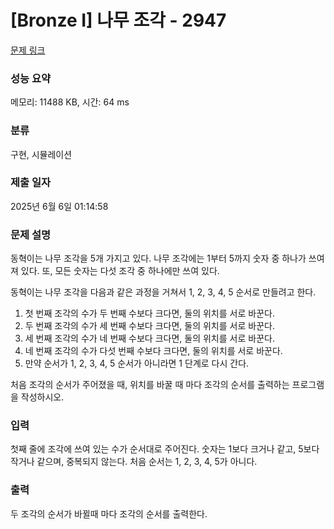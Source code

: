 # [Bronze I] 나무 조각 - 2947 

[문제 링크](https://www.acmicpc.net/problem/2947) 

### 성능 요약

메모리: 11488 KB, 시간: 64 ms

### 분류

구현, 시뮬레이션

### 제출 일자

2025년 6월 6일 01:14:58

### 문제 설명

<p>동혁이는 나무 조각을 5개 가지고 있다. 나무 조각에는 1부터 5까지 숫자 중 하나가 쓰여져 있다. 또, 모든 숫자는 다섯 조각 중 하나에만 쓰여 있다.</p>

<p>동혁이는 나무 조각을 다음과 같은 과정을 거쳐서 1, 2, 3, 4, 5 순서로 만들려고 한다.</p>

<ol>
	<li>첫 번째 조각의 수가 두 번째 수보다 크다면, 둘의 위치를 서로 바꾼다.</li>
	<li>두 번째 조각의 수가 세 번째 수보다 크다면, 둘의 위치를 서로 바꾼다.</li>
	<li>세 번째 조각의 수가 네 번째 수보다 크다면, 둘의 위치를 서로 바꾼다.</li>
	<li>네 번째 조각의 수가 다섯 번째 수보다 크다면, 둘의 위치를 서로 바꾼다.</li>
	<li>만약 순서가 1, 2, 3, 4, 5 순서가 아니라면 1 단계로 다시 간다.</li>
</ol>

<p>처음 조각의 순서가 주어졌을 때, 위치를 바꿀 때 마다 조각의 순서를 출력하는 프로그램을 작성하시오.</p>

### 입력 

 <p>첫째 줄에 조각에 쓰여 있는 수가 순서대로 주어진다. 숫자는 1보다 크거나 같고, 5보다 작거나 같으며, 중복되지 않는다. 처음 순서는 1, 2, 3, 4, 5가 아니다.</p>

### 출력 

 <p>두 조각의 순서가 바뀔때 마다 조각의 순서를 출력한다.</p>

